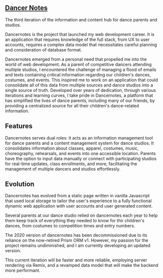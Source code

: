 
## [Dancer Notes](https://www.dancernotes.com)

The third iteration of the information and content hub for dance parents and studios.

Dancernotes is the project that launched my web development career. It is an application that requires knowledge of the full stack, from UX to user accounts, requires a complex data model that necessitates careful planning and consideration of database format.

Dancernotes emerged from a personal need that propelled me into the world of web development. As a parent of competitive dancers attending multiple studios, I encountered the challenge of managing a flood of emails and texts containing critical information regarding our children's dances, costumes, and events. This inspired me to work on an application that could consolidate all of this data from multiple sources and dance studios into a single source of truth. Developed over years of dedication, through various iterations and learning curves, I take pride in Dancernotes, a platform that has simplified the lives of dance parents, including many of our friends, by providing a centralized source for all their children's dance-related information.

## Features
Dancernotes serves dual roles: it acts as an information management tool for dance parents and a content management system for dance studios. It consolidates information about classes, apparel, costumes, music, choreography, rehearsals, and events into one accessible location. Parents have the option to input data manually or connect with participating studios for real-time updates, class enrollments, and more, facilitating the management of multiple dancers and studios effortlessly.

## Evolution
Dancernotes has evolved from a static page written in vanilla Javascript that used local storage to tailor the user's experience to a fully functional dynamic web application with user accounts and user generated content.

Several parents at our dance studio relied on dancernotes each year to help them keep track of everything they needed to know for thir children's dances, from costumes to competition times and entry numbers.

The 2020 version of dancernotes has been decommissioned due to its reliance on the now-retired Prism ORM v1. However, my passion for the project remains undiminished, and I am currently developing an updated version.

This current iteration will be faster and more reliable, employing server rendering via Remix, and a revamped data model that will make the backend more performant.
